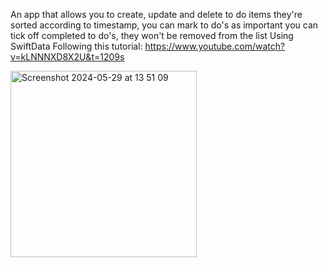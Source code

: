 
An app that allows you to create, update and delete to do items
they're sorted according to timestamp, you can mark to do's as important
you can tick off completed to do's, they won't be removed from the list
Using SwiftData
Following this tutorial: https://www.youtube.com/watch?v=kLNNNXD8X2U&t=1209s



<img width="298" alt="Screenshot 2024-05-29 at 13 51 09" src="https://github.com/YashavikaSingh/Notes/assets/65505787/f916bd53-e666-4c67-862d-c999db97a509">

